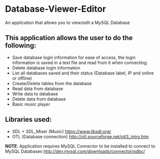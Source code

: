 # Database-Viewer-Editor
An application that allows you to view/edit a MySQL Database

## This application allows the user to do the following:
- Save database login information for ease of access, the login information is saved in a text file and read from it when connecting.
- Delete database login information
- List all databases saved and their status (Database label, IP and online or offline)
- Create/Delete tables from the database
- Read data from database
- Write data to database
- Delete data from database
- Basic music player


## Libraries used:
- SDL + SDL_Mixer (Music) https://www.libsdl.org/
- OTL (Database connection) http://otl.sourceforge.net/otl3_intro.htm

**NOTE**: Application requires MySQL Connector to be installed to connect to MySQL Databases
http://dev.mysql.com/downloads/connector/odbc/
